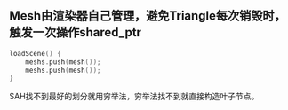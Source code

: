 ## Mesh由渲染器自己管理，避免Triangle每次销毁时，触发一次操作shared_ptr

```c++
loadScene() {
    meshs.push(mesh());
    meshs.push(mesh());
}
```

SAH找不到最好的划分就用穷举法，穷举法找不到就直接构造叶子节点。